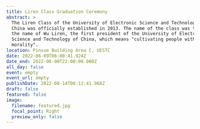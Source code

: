 ```yaml
---
title: Liren Class Graduation Ceremony
abstract: >
  The Liren Class of the University of Electronic Science and Technology of
  China was officially established in 2013. The name of the class was taken from
  the name of Wu Liren, the first president of the University of Electronic
  Science and Technology of China, which means "cultivating people with
  morality". 
location: Pinxue Building Area C, UESTC
date: 2022-06-09T06:00:41.924Z
date_end: 2022-06-08T22:00:00.000Z
all_day: false
event: empty
event_url: empty
publishDate: 2022-08-14T06:12:41.968Z
draft: false
featured: false
image:
  filename: featured.jpg
  focal_point: Right
  preview_only: false
---
```

